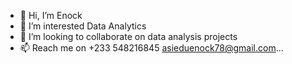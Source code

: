 - 👋 Hi, I’m Enock
- 👀 I’m interested Data Analytics
- 💞️ I’m looking to collaborate on data analysis projects 
- 📫 Reach me on 
      +233 548216845
       asieduenock78@gmail.com...

<!---
Enock78/Enock78 is a ✨ special ✨ repository because its `README.md` (this file) appears on your GitHub profile.
You can click the Preview link to take a look at your changes.
--->
